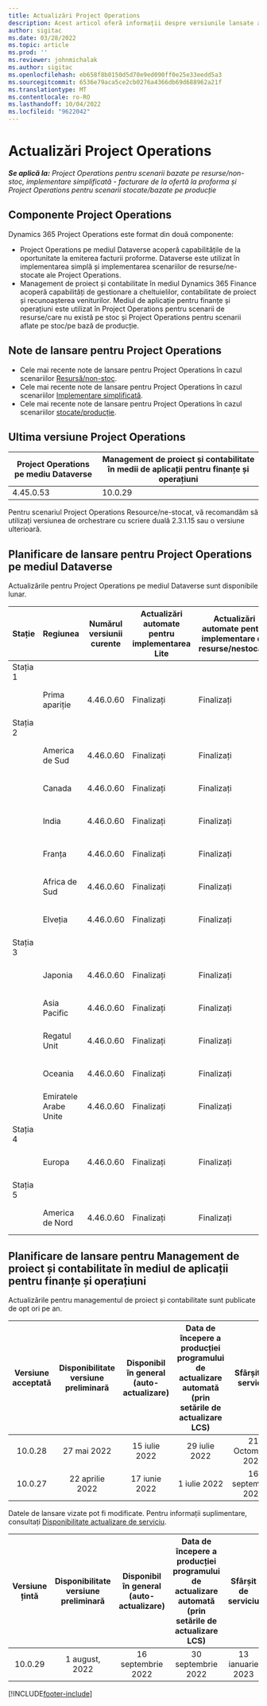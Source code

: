 ```yaml
---
title: Actualizări Project Operations
description: Acest articol oferă informații despre versiunile lansate ale Dynamics 365 Project Operations.
author: sigitac
ms.date: 03/28/2022
ms.topic: article
ms.prod: ''
ms.reviewer: johnmichalak
ms.author: sigitac
ms.openlocfilehash: eb658f8b0150d5d70e9ed090ff0e25e33eedd5a3
ms.sourcegitcommit: 6536e79aca5ce2cb0276a4366db69d688962a21f
ms.translationtype: MT
ms.contentlocale: ro-RO
ms.lasthandoff: 10/04/2022
ms.locfileid: "9622042"
---
```

# <a name="project-operations-updates"></a>Actualizări Project Operations

_**Se aplică la:** Project Operations pentru scenarii bazate pe resurse/non-stoc, implementare simplificată - facturare de la ofertă la proforma și Project Operations pentru scenarii stocate/bazate pe producție_



## <a name="project-operations-components"></a>Componente Project Operations

Dynamics 365 Project Operations este format din două componente:

- Project Operations pe mediul Dataverse acoperă capabilitățile de la oportunitate la emiterea facturii proforme. Dataverse este utilizat în implementarea simplă și implementarea scenariilor de resurse/ne-stocate ale Project Operations.
- Management de proiect și contabilitate în mediul Dynamics 365 Finance acoperă capabilități de gestionare a cheltuielilor, contabilitate de proiect și recunoașterea veniturilor. Mediul de aplicație pentru finanțe și operațiuni este utilizat în Project Operations pentru scenarii de resurse/care nu există pe stoc și Project Operations pentru scenarii aflate pe stoc/pe bază de producție.

## <a name="project-operations-release-notes"></a>Note de lansare pentru Project Operations
- Cele mai recente note de lansare pentru Project Operations în cazul scenariilor [Resursă/non-stoc](whats-new-july-2022-resource-based.md).
- Cele mai recente note de lansare pentru Project Operations în cazul scenariilor [Implementare simplificată](../pro/whats-new/whats-new-july-2022-lite.md).
- Cele mai recente note de lansare pentru Project Operations în cazul scenariilor [stocate/producție](../prod-pma/whats-new/whats-new-jul-2022-stocked.md).

## <a name="project-operations-latest-version"></a>Ultima versiune Project Operations

| Project Operations pe mediu Dataverse | Management de proiect și contabilitate în medii de aplicații pentru finanțe și operațiuni | 
| --- | --- |
| 4.45.0.53 | 10.0.29 |

Pentru scenariul Project Operations Resource/ne-stocat, vă recomandăm să utilizați versiunea de orchestrare cu scriere duală 2.3.1.15 sau o versiune ulterioară.

## <a name="release-schedule-for-project-operations-on-dataverse-environment"></a>Planificare de lansare pentru Project Operations pe mediul Dataverse

Actualizările pentru Project Operations pe mediul Dataverse sunt disponibile lunar. 

| Stație | Regiunea | Numărul versiunii curente | Actualizări automate pentru implementarea Lite | Actualizări automate pentru implementare de resurse/nestocate | Următorul număr de versiune | Următoarea versiune este disponibilă în general |
|-----------|-----------------------|-----------------|--------------------|---------------------|---------------------|---------------------|
| Stația 1 |   &nbsp;              |    &nbsp;       | &nbsp;             |      &nbsp;         |      &nbsp;         |      &nbsp;         |
|   &nbsp;  | Prima apariție         |  4.46.0.60      | Finalizați           | Finalizați            | TBD                 | 07 Octombrie 2022      |
| Stația 2 |   &nbsp;              |    &nbsp;       | &nbsp;             |      &nbsp;         |      &nbsp;         |      &nbsp;         |
|   &nbsp;  | America de Sud         |  4.46.0.60      | Finalizați           | Finalizați            | TBD                 | 14 Octombrie 2022       |
|   &nbsp;  | Canada                |  4.46.0.60      | Finalizați           | Finalizați            | TBD                 | 14 Octombrie 2022       |
|   &nbsp;  | India                 |  4.46.0.60      | Finalizați           | Finalizați            | TBD                 | 14 Octombrie 2022       |
|   &nbsp;  | Franța                |  4.46.0.60      | Finalizați           | Finalizați            | TBD                 | 14 Octombrie 2022       |
|   &nbsp;  | Africa de Sud          |  4.46.0.60      | Finalizați           | Finalizați            | TBD                 | 14 Octombrie 2022       |
|   &nbsp;  | Elveția           |  4.46.0.60      | Finalizați           | Finalizați            | TBD                 | 14 Octombrie 2022       |
| Stația 3 |      &nbsp;           |     &nbsp;      |     &nbsp;         |      &nbsp;         |      &nbsp;         |      &nbsp;         |
|   &nbsp;  | Japonia                 |  4.46.0.60      | Finalizați      | Finalizați       | TBD                 | 21 Octombrie 2022       |
|   &nbsp;  | Asia Pacific          |  4.46.0.60      | Finalizați      | Finalizați       | TBD                 | 21 Octombrie 2022       |
|   &nbsp;  | Regatul Unit         |  4.46.0.60      | Finalizați      | Finalizați       | TBD                 | 21 Octombrie 2022       |
|   &nbsp;  | Oceania               |  4.46.0.60      | Finalizați      | Finalizați       | TBD                 | 21 Octombrie 2022       |
|   &nbsp;  | Emiratele Arabe Unite  |  4.46.0.60      | Finalizați      | Finalizați       | TBD                 | 21 Octombrie 2022       |
| Stația 4 |     &nbsp;            |     &nbsp;      |     &nbsp;         |      &nbsp;         |      &nbsp;         |      &nbsp;         |
|   &nbsp;  | Europa                |  4.46.0.60      | Finalizați           | Finalizați            | TBD           | 28 Octombrie 2022       |
| Stația 5 |     &nbsp;            |     &nbsp;      |     &nbsp;         |      &nbsp;         |      &nbsp;         |      &nbsp;         |
|   &nbsp;  | America de Nord         |  4.46.0.60      | Finalizați           | Finalizați            | TBD           | 04 noiembrie 2022       |

## <a name="release-schedule-for-project-management-and-accounting-in-the-finance-and-operations-apps-environment"></a>Planificare de lansare pentru Management de proiect și contabilitate în mediul de aplicații pentru finanțe și operațiuni

Actualizările pentru managementul de proiect și contabilitate sunt publicate de opt ori pe an.

|Versiune acceptată| Disponibilitate versiune preliminară | Disponibil în general (auto-actualizare) | Data de începere a producției programului de actualizare automată (prin setările de actualizare LCS) |   Sfârșit de serviciu   |
|:---------------:|:---------------------------:|:---------------------------------:|:--------------------------------------------------------------------:|:------------------:|
|     10.0.28     |      27 mai 2022           |        15 iulie 2022              |                          29 iulie 2022                               | 21 Octombrie 2022   |
|     10.0.27     |      22 aprilie 2022         |        17 iunie 2022              |                          1 iulie 2022                                | 16 septembrie 2022 |

Datele de lansare vizate pot fi modificate. Pentru informații suplimentare, consultați [Disponibilitate actualizare de serviciu](/dynamics365/fin-ops-core/fin-ops/get-started/public-preview-releases?toc=%2fdynamics365%2ffinance%2ftoc.json).

|Versiune țintă | Disponibilitate versiune preliminară | Disponibil în general (auto-actualizare) | Data de începere a producției programului de actualizare automată (prin setările de actualizare LCS) |   Sfârșit de serviciu   |
|:---------------:|:---------------------------:|:---------------------------------:|:--------------------------------------------------------------------:|:------------------:|
|     10.0.29     |      1 august, 2022         |       16 septembrie 2022          |                        30 septembrie 2022                            | 13 ianuarie 2023   |

[!INCLUDE[footer-include](../includes/footer-banner.md)]
